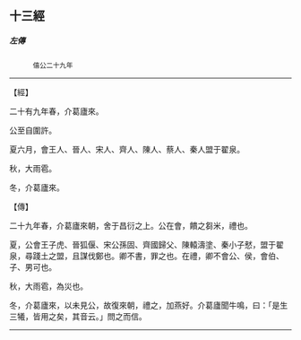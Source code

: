

## 十三經

##### 左傳
　　　`僖公二十九年`

* * *

【經】

二十有九年春，介葛廬來。

公至自圍許。

夏六月，會王人、晉人、宋人、齊人、陳人、蔡人、秦人盟于翟泉。

秋，大雨雹。

冬，介葛廬來。

【傳】

二十九年春，介葛廬來朝，舍于昌衍之上。公在會，饋之芻米，禮也。

夏，公會王子虎、晉狐偃、宋公孫固、齊國歸父、陳轅濤塗、秦小子憖，盟于翟泉，尋踐土之盟，且謀伐鄭也。卿不書，罪之也。在禮，卿不會公、侯，會伯、子、男可也。

秋，大雨雹，為災也。

冬，介葛廬來，以未見公，故復來朝，禮之，加燕好。介葛廬聞牛鳴，曰：「是生三犧，皆用之矣，其音云。」問之而信。

* * *

